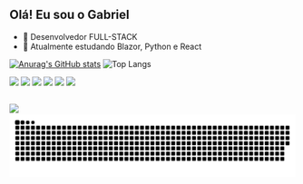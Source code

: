 ## Olá! Eu sou o Gabriel



- 🔭 Desenvolvedor FULL-STACK
- 🌱 Atualmente estudando Blazor, Python e React


[![Anurag's GitHub stats](https://github-readme-stats.vercel.app/api?username=gabriel-castro-dev&show_icons=true&theme=dark&count_private=true)](https://github.com/gabriel-castro-dev/github-readme-stats)
![Top Langs](https://github-readme-stats.vercel.app/api/top-langs/?username=gabriel-castro-dev&layout=compact&theme=dark)
<div>
            <img width="5%" src="https://cdn.jsdelivr.net/gh/devicons/devicon@latest/icons/azuresqldatabase/azuresqldatabase-original.svg" />
            <img width="5%" src="https://cdn.jsdelivr.net/gh/devicons/devicon@latest/icons/csharp/csharp-original.svg" />
            <img width="5%" src="https://cdn.jsdelivr.net/gh/devicons/devicon@latest/icons/javascript/javascript-plain.svg" />
            <img width="5%" src="https://cdn.jsdelivr.net/gh/devicons/devicon@latest/icons/html5/html5-original.svg" />
            <img width="5%" src="https://cdn.jsdelivr.net/gh/devicons/devicon@latest/icons/css3/css3-original.svg" />
            <img width="5%"  src="https://cdn.jsdelivr.net/gh/devicons/devicon@latest/icons/dot-net/dot-net-plain-wordmark.svg" />
            
          
</div>

##
<div>
          <a href="https://www.linkedin.com/in/gabriel-castro-inacio-113523284/"><img width="10%"  src="https://img.shields.io/badge/LinkedIn-0077B5?style=for-the-badge&logo=linkedin&logoColor=white" /></a>
           <a href="mailto:gabrielcastroinacioo@gmail.com"> <img src="https://img.shields.io/badge/Gmail-D14836?style=for-the-badge&logo=gmail&logoColor=white" alt=""></a>
</div>

<picture>
  <source media="(prefers-color-scheme: dark)" srcset="https://raw.githubusercontent.com/gabriel-castro-dev/gabriel-castro-dev/output/github-contribution-grid-snake-dark.svg">
  <source media="(prefers-color-scheme: light)" srcset="https://raw.githubusercontent.com/gabriel-castro-dev/gabriel-castro-dev/output/github-contribution-grid-snake.svg">
  <img alt="github contribution grid snake animation" src="https://raw.githubusercontent.com/gabriel-castro-dev/gabriel-castro-dev/output/github-contribution-grid-snake.svg">
</picture>
